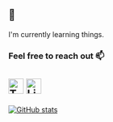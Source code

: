 ## 👋

<!--
**wiljav/wiljav** is a ✨ _special_ ✨ repository because its `README.md` (this file) appears on your GitHub profile.

Here are some ideas to get you started:

- 🔭 I’m currently working on ...
- 🌱 I’m currently learning ...
- 👯 I’m looking to collaborate on ...
- 🤔 I’m looking for help with ...
- 💬 Ask me about ...
- 📫 How to reach me: ...
- 😄 Pronouns: ...
- ⚡ Fun fact: ...
-->

I'm currently learning things.

<!-- <p align="center">
  <img src="https://github.com/wiljav/wiljav/raw/master/init.gif"/>
</p> -->

### Feel free to reach out 📫
<!--[<img src="https://cdn.jsdelivr.net/npm/simple-icons@3.0.1/icons/googlemaps.svg" alt="Website" height="30">](https://dataplanes.org) --> 
[<img src="https://cdn.jsdelivr.net/npm/simple-icons@3.0.1/icons/twitter.svg" alt="Twitter" height="30">](https://twitter.com/will88m) [<img src="https://cdn.jsdelivr.net/npm/simple-icons@3.0.1/icons/linkedin.svg" alt="LinkedIn" height="30">](https://www.linkedin.com/in/williamja/)
-------------------------
[![GitHub stats](https://github-readme-stats.vercel.app/api?username=wiljav&theme=graywhite)](https://github.com/anuraghazra/github-readme-stats) <!-- [![Top Langs](https://github-readme-stats.vercel.app/api/top-langs/?username=wiljav&layout=compact)](https://github.com/anuraghazra/github-readme-stats) -->
